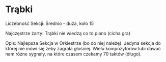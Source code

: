 # Trąbki

Liczebność Sekcji: Średnio - duża, koło 15

Najczęstrze żarty: Trąbki nie wiedzą co to piano (cicha gra)

Opis: Najlepsza Sekcja w Orkiestrze (bo do niej należę). Jedyna sekcja do której nie mówi się żeby zagrała głośniej. Wielu kompozytorów lubi dawać nam różne sygnały. na które czasem czekamy 70 taktów (długo).